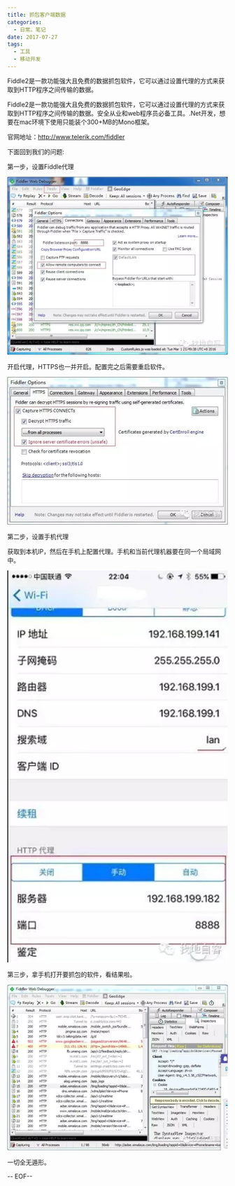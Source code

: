 ```yaml
---
title: 抓包客户端数据
categories:
  - 日常。笔记
date: 2017-07-27
tags:
  - 工具
  - 移动开发
---
```


Fiddle2是一款功能强大且免费的数据抓包软件，它可以通过设置代理的方式来获取到HTTP程序之间传输的数据。

<!--more-->

Fiddle2是一款功能强大且免费的数据抓包软件，它可以通过设置代理的方式来获取到HTTP程序之间传输的数据。安全从业和web程序员必备工具。.Net开发，想要在mac环境下使用只能装个300+MB的Mono框架。

官网地址：http://www.telerik.com/fiddler

下面回到我们的问题:

第一步，设置Fiddle代理

![图1](/assets/201709/fiddle2-mobile-1.jpg)

开启代理，HTTPS也一并开启。配置完之后需要重启软件。

![图2](/assets/201709/fiddle2-mobile-2.jpg)

第二步，设置手机代理

获取到本机IP，然后在手机上配置代理。手机和当前代理机器要在同一个局域网中。

![图3](/assets/201709/fiddle2-mobile-3.jpg)

第三步，拿手机打开要抓包的软件，看结果啦。

![图4](/assets/201709/fiddle2-mobile-4.jpg)

一切全无遁形。

-- EOF--
